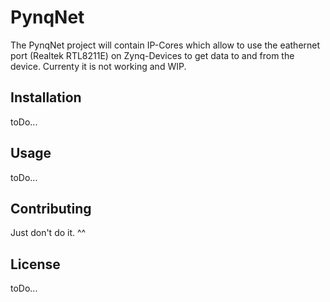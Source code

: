 # PynqNet

The PynqNet project will contain IP-Cores which allow to use the eathernet port (Realtek RTL8211E) on Zynq-Devices to get data to
and from the device. Currenty it is not working and WIP.

## Installation

toDo...

## Usage

toDo...

## Contributing

Just don't do it. ^^

## License
toDo...
